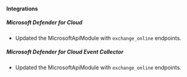 
#### Integrations

##### Microsoft Defender for Cloud

- Updated the MicrosoftApiModule with `exchange_online` endpoints.

##### Microsoft Defender for Cloud Event Collector

- Updated the MicrosoftApiModule with `exchange_online` endpoints.
